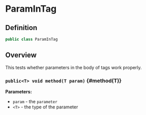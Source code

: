 # ParamInTag

## Definition

```java
public class ParamInTag
```

## Overview

This tests whether parameters in the body of tags work properly.

### `public<T> void method(T param)` {#method(T)}



**Parameters:**

* `param` - the `parameter`
* `<T>` - the type of the parameter

